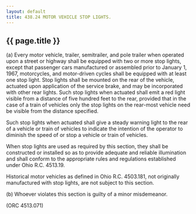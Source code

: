 ```yaml
---
layout: default 
title: 438.24 MOTOR VEHICLE STOP LIGHTS.
---
```


{{ page.title }}
----------------

​(a) Every motor vehicle, trailer, semitrailer, and pole trailer when
operated upon a street or highway shall be equipped with two or more
stop lights, except that passenger cars manufactured or assembled prior
to January 1, 1967, motorcycles, and motor-driven cycles shall be
equipped with at least one stop light. Stop lights shall be mounted on
the rear of the vehicle, actuated upon application of the service brake,
and may be incorporated with other rear lights. Such stop lights when
actuated shall emit a red light visible from a distance of five hundred
feet to the rear, provided that in the case of a train of vehicles only
the stop lights on the rear-most vehicle need be visible from the
distance specified.

Such stop lights when actuated shall give a steady warning light to the
rear of a vehicle or train of vehicles to indicate the intention of the
operator to diminish the speed of or stop a vehicle or train of
vehicles.

When stop lights are used as required by this section, they shall be
constructed or installed so as to provide adequate and reliable
illumination and shall conform to the appropriate rules and regulations
established under Ohio R.C. 4513.19.

Historical motor vehicles as defined in Ohio R.C. 4503.181, not
originally manufactured with stop lights, are not subject to this
section.

​(b) Whoever violates this section is guilty of a minor misdemeanor.

(ORC 4513.071)
